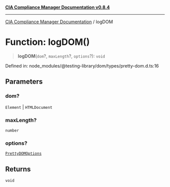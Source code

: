 [**CIA Compliance Manager Documentation v0.8.4**](../README.md)

***

[CIA Compliance Manager Documentation](../globals.md) / logDOM

# Function: logDOM()

> **logDOM**(`dom`?, `maxLength`?, `options`?): `void`

Defined in: node\_modules/@testing-library/dom/types/pretty-dom.d.ts:16

## Parameters

### dom?

`Element` | `HTMLDocument`

### maxLength?

`number`

### options?

[`PrettyDOMOptions`](../interfaces/PrettyDOMOptions.md)

## Returns

`void`
